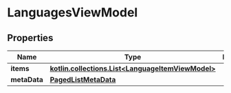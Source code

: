 
# LanguagesViewModel

## Properties
Name | Type | Description | Notes
------------ | ------------- | ------------- | -------------
**items** | [**kotlin.collections.List&lt;LanguageItemViewModel&gt;**](LanguageItemViewModel.md) |  |  [optional]
**metaData** | [**PagedListMetaData**](PagedListMetaData.md) |  |  [optional]



